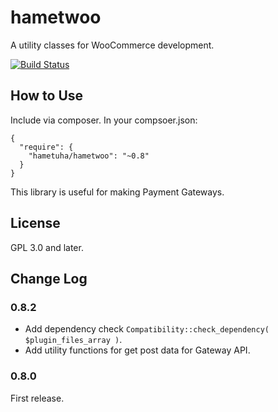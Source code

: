 # hametwoo
A utility classes for WooCommerce development.

[![Build Status](https://travis-ci.org/hametuha/hametwoo.svg)](https://travis-ci.org/hametuha/hametwoo)

## How to Use

Include via composer. In your compsoer.json:

```
{
  "require": {
    "hametuha/hametwoo": "~0.8"
  }
}
```

This library is useful for making Payment Gateways.

## License

GPL 3.0 and later.

## Change Log

### 0.8.2

- Add dependency check `Compatibility::check_dependency( $plugin_files_array )`.
- Add utility functions for get post data for Gateway API.

### 0.8.0

First release.
